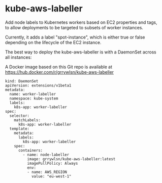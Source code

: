 # kube-aws-labeller

Add node labels to Kubernetes workers based on EC2 properties and tags, to allow deployments to be targeted to subsets of worker instances.

Currently, it adds a label "spot-instance", which is either true or false depending on the lifecycle of the EC2 instance.

The best way to deploy the kube-aws-labeller is with a DaemonSet across all instances:

A Docker image based on this Git repo is available at https://hub.docker.com/r/grrywlsn/kube-aws-labeller

```
kind: DaemonSet
apiVersion: extensions/v1beta1
metadata:
  name: worker-labeller
  namespace: kube-system
  labels:
    k8s-app: worker-labeller
spec:
  selector:
    matchLabels:
      k8s-app: worker-labeller
  template:
    metadata:
      labels:
        k8s-app: worker-labeller
    spec:
      containers:
        - name: node-labeller
          image: grrywlsn/kube-aws-labeller:latest
          imagePullPolicy: Always
          env:
          - name: AWS_REGION
            value: "eu-west-1"
```
